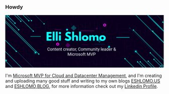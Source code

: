 ### Howdy 

<img src="https://github.com/eshlomo1/eshlomo1/blob/master/ES9-1.jpg">

I'm [Microsoft MVP for Cloud and Datacenter Management](https://mvp.microsoft.com/en-us/PublicProfile/5000358?fullName=Eli%20Shlomo), and I'm creating and uploading many good stuff and writing to my own blogs [ESHLOMO.US](https://eshlomo.us) and [ESHLOMO,BLOG](https://eshlomo.blog), for more information check out my [Linkedin Profile](https://www.linkedin.com/in/elishlomo/).

<!--
**eshlomo1/eshlomo1** is a ✨ _special_ ✨ repository because its `README.md` (this file) appears on your GitHub profile.
Here are some ideas to get you started:

- 🔭 I’m currently working on ...
- 🌱 I’m currently learning ...
- 👯 I’m looking to collaborate on ...
- 🤔 I’m looking for help with ...
- 💬 Ask me about ...
- 📫 How to reach me: ...
- 😄 Pronouns: ...
- ⚡ Fun fact: ...
-->
